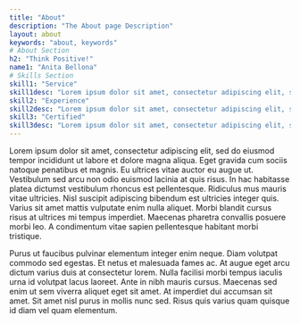 ```yaml
---
title: "About"
description: "The About page Description"
layout: about
keywords: "about, keywords"
# About Section
h2: "Think Positive!"
name1: "Anita Bellona" 
# Skills Section
skill1: "Service"
skill1desc: "Lorem ipsum dolor sit amet, consectetur adipiscing elit, sed do eiusmod tempor incididunt ut labore et dolore magna aliqua."
skill2: "Experience"
skill2desc: "Lorem ipsum dolor sit amet, consectetur adipiscing elit, sed do eiusmod tempor incididunt ut labore et dolore magna aliqua."
skill3: "Certified"
skill3desc: "Lorem ipsum dolor sit amet, consectetur adipiscing elit, sed do eiusmod tempor incididunt ut labore et dolore magna aliqua."
---
```


Lorem ipsum dolor sit amet, consectetur adipiscing elit, sed do eiusmod tempor incididunt ut labore et dolore magna aliqua. Eget gravida cum sociis natoque penatibus et magnis. Eu ultrices vitae auctor eu augue ut. Vestibulum sed arcu non odio euismod lacinia at quis risus. In hac habitasse platea dictumst vestibulum rhoncus est pellentesque. Ridiculus mus mauris vitae ultricies. Nisl suscipit adipiscing bibendum est ultricies integer quis. Varius sit amet mattis vulputate enim nulla aliquet. Morbi blandit cursus risus at ultrices mi tempus imperdiet. Maecenas pharetra convallis posuere morbi leo. A condimentum vitae sapien pellentesque habitant morbi tristique.

Purus ut faucibus pulvinar elementum integer enim neque. Diam volutpat commodo sed egestas. Et netus et malesuada fames ac. At augue eget arcu dictum varius duis at consectetur lorem. Nulla facilisi morbi tempus iaculis urna id volutpat lacus laoreet. Ante in nibh mauris cursus. Maecenas sed enim ut sem viverra aliquet eget sit amet. At imperdiet dui accumsan sit amet. Sit amet nisl purus in mollis nunc sed. Risus quis varius quam quisque id diam vel quam elementum.